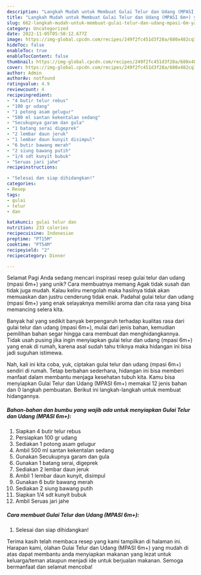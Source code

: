 ```yaml
---
description: "Langkah Mudah untuk Membuat Gulai Telur dan Udang (MPASI 6m+) yang Enak, Enak"
title: "Langkah Mudah untuk Membuat Gulai Telur dan Udang (MPASI 6m+) yang Enak, Enak"
slug: 662-langkah-mudah-untuk-membuat-gulai-telur-dan-udang-mpasi-6m-yang-enak-enak
category: Uncategorized
date: 2022-11-05T05:58:12.677Z
image: https://img-global.cpcdn.com/recipes/249f2fc451d3f28a/680x482cq70/gulai-telur-dan-udang-mpasi-6m-foto-resep-utama.jpg
hideToc: false
enableToc: true
enableTocContent: false
thumbnail: https://img-global.cpcdn.com/recipes/249f2fc451d3f28a/680x482cq70/gulai-telur-dan-udang-mpasi-6m-foto-resep-utama.jpg
cover: https://img-global.cpcdn.com/recipes/249f2fc451d3f28a/680x482cq70/gulai-telur-dan-udang-mpasi-6m-foto-resep-utama.jpg
author: Admin
authorAv: notfound
ratingvalue: 4.9
reviewcount: 4
recipeingredient:
- "4 butir telur rebus"
- "100 gr udang"
- "1 potong asam gelugur"
- "500 ml santan kekentalan sedang"
- "Secukupnya garam dan gula"
- "1 batang serai digeprek"
- "2 lembar daun jeruk"
- "1 lembar daun kunyit disimpul"
- "6 butir bawang merah"
- "2 siung bawang putih"
- "1/4 sdt kunyit bubuk"
- "Seruas jari jahe"
recipeinstructions:

- "Selesai dan siap dihidangkan!"
categories:
- Resep
tags:
- gulai
- telur
- dan

katakunci: gulai telur dan 
nutrition: 233 calories
recipecuisine: Indonesian
preptime: "PT15M"
cooktime: "PT54M"
recipeyield: "2"
recipecategory: Dinner

---
```



Selamat Pagi Anda sedang mencari inspirasi resep gulai telur dan udang (mpasi 6m+) yang unik? Cara membuatnya memang Agak tidak susah dan tidak juga mudah. Kalau keliru mengolah maka hasilnya tidak akan memuaskan dan justru cenderung tidak enak. Padahal gulai telur dan udang (mpasi 6m+) yang enak selayaknya memiliki aroma dan cita rasa yang bisa memancing selera kita.




Banyak hal yang sedikit banyak berpengaruh terhadap kualitas rasa dari gulai telur dan udang (mpasi 6m+), mulai dari jenis bahan, kemudian pemilihan bahan segar hingga cara membuat dan menghidangkannya. Tidak usah pusing jika ingin menyiapkan gulai telur dan udang (mpasi 6m+) yang enak di rumah, karena asal sudah tahu triknya maka hidangan ini bisa jadi suguhan istimewa.


Nah, kali ini kita coba, yuk, ciptakan gulai telur dan udang (mpasi 6m+) sendiri di rumah. Tetap berbahan sederhana, hidangan ini bisa memberi manfaat dalam membantu menjaga kesehatan tubuh kita. Kamu bisa menyiapkan Gulai Telur dan Udang (MPASI 6m+) memakai 12 jenis bahan dan 0 langkah pembuatan. Berikut ini langkah-langkah untuk membuat hidangannya.

<!--inarticleads1-->

##### Bahan-bahan dan bumbu yang wajib ada untuk menyiapkan Gulai Telur dan Udang (MPASI 6m+):

1. Siapkan 4 butir telur rebus
1. Persiapkan 100 gr udang
1. Sediakan 1 potong asam gelugur
1. Ambil 500 ml santan kekentalan sedang
1. Gunakan Secukupnya garam dan gula
1. Gunakan 1 batang serai, digeprek
1. Sediakan 2 lembar daun jeruk
1. Ambil 1 lembar daun kunyit, disimpul
1. Gunakan 6 butir bawang merah
1. Sediakan 2 siung bawang putih
1. Siapkan 1/4 sdt kunyit bubuk
1. Ambil Seruas jari jahe




<!--inarticleads2-->

##### Cara membuat Gulai Telur dan Udang (MPASI 6m+):


1. Selesai dan siap dihidangkan!



Terima kasih telah membaca resep yang kami tampilkan di halaman ini. Harapan kami, olahan Gulai Telur dan Udang (MPASI 6m+) yang mudah di atas dapat membantu anda menyiapkan makanan yang lezat untuk keluarga/teman ataupun menjadi ide untuk berjualan makanan. Semoga bermanfaat dan selamat mencoba!
